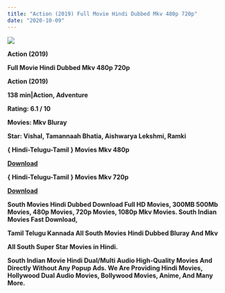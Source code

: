```yaml
---
title: "Action (2019) Full Movie Hindi Dubbed Mkv 480p 720p"
date: "2020-10-09"
---
```


[**![](https://1.bp.blogspot.com/-CqcKE_BvY_k/X3_9gVNsB8I/AAAAAAAAAZk/N3-Az9lUnu8y9R10KaadSndpv-KyQpK8gCLcBGAsYHQ/s16000/images{2deb609f52c527dc8b4fbab26c6d0bae2964b23de7178cabf97238dc1868ff55}252835{2deb609f52c527dc8b4fbab26c6d0bae2964b23de7178cabf97238dc1868ff55}2529-{2deb609f52c527dc8b4fbab26c6d0bae2964b23de7178cabf97238dc1868ff55}2B1.webp)**](https://1.bp.blogspot.com/-CqcKE_BvY_k/X3_9gVNsB8I/AAAAAAAAAZk/N3-Az9lUnu8y9R10KaadSndpv-KyQpK8gCLcBGAsYHQ/s500/images{2deb609f52c527dc8b4fbab26c6d0bae2964b23de7178cabf97238dc1868ff55}252835{2deb609f52c527dc8b4fbab26c6d0bae2964b23de7178cabf97238dc1868ff55}2529-{2deb609f52c527dc8b4fbab26c6d0bae2964b23de7178cabf97238dc1868ff55}2B1.webp)

 **Action (2019)**

**Full Movie Hindi Dubbed Mkv 480p 720p** 

**Action (2019)**

**138 min|Action, Adventure**

**Rating: 6.1 / 10** 

**Movies: Mkv Bluray**

**Star: Vishal, Tamannaah Bhatia, Aishwarya Lekshmi, Ramki**

**{ Hindi-Telugu-Tamil } Movies Mkv 480p**

[**Download**](https://earnbigsite.blogspot.com/2020/10/best-high-paying-url-shorteners-2020.html#?o=11b423ebcbd16b74e09344da3e9712c709369216665f5010d3f90569d065aeff4cc3b2d7a3975f03064984044f0efe2741f87c2a1ef2975ab22753c0b48db3a9c31b93ffcfe395c541b2bc4257a69f64604efd013c269fcab89e6eebe12f45336e9db3c61e17baf783c3bdfa50ade8f94cbcc2b0aa1204f31f89dad169b2f9e8f90c0a6db426d81d)

**{ Hindi-Telugu-Tamil } Movies Mkv 720p**

[**Download**](https://earnbigsite.blogspot.com/2020/10/best-high-paying-url-shorteners-2020.html#?o=353c90934183f99e136f1a2e8fe4d63234a9c7cc56eb77605df7d43c0465ac6ea89d3341c0c3fd36ace20339d3b2274c6a151d6380ad8480e5d6104ba7905d92d7a13fe0493d7e1672b99951ed8d23e809ee97f02718c65f45fa1b67b16f81473bccc3a718d4fa3f92f054653f5922bc8778264f5d6e7a0e80b97de4ac8fa53e684854530f224b61)

 **South Movies Hindi Dubbed Download Full HD Movies, 300MB 500Mb Movies, 480p Movies, 720p Movies, 1080p Mkv Movies. South Indian Movies Fast Download,**

**Tamil Telugu Kannada All South Movies Hindi Dubbed Bluray And Mkv**

**All South Super Star Movies in Hindi.**

**South Indian Movie Hindi Dual/Multi Audio High-Quality Movies And  Directly Without Any Popup Ads. We Are Providing Hindi Movies, Hollywood Dual Audio Movies, Bollywood Movies, Anime, And Many More.**
